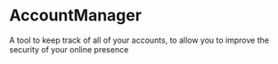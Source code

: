 # AccountManager
A tool to keep track of all of your accounts, to allow you to improve the security of your online presence
